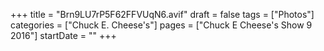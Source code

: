 +++
title = "Brn9LU7rP5F62FFVUqN6.avif"
draft = false
tags = ["Photos"]
categories = ["Chuck E. Cheese's"]
pages = ["Chuck E Cheese's Show 9 2016"]
startDate = ""
+++
